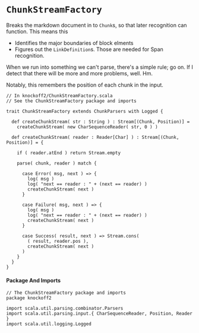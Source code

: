 # `ChunkStreamFactory` #

Breaks the markdown document in to `Chunk`s, so that later recognition can function.
This means this

* Identifies the major boundaries of block elments
* Figures out the `LinkDefinition`s. Those are needed for Span recognition.

When we run into something we can't parse, there's a simple rule; go on. If I detect
that there will be more and more problems, well. Hm.

Notably, this remembers the position of each chunk in the input.
    
    // In knockoff2/ChunkStreamFactory.scala
    // See the ChunkStreamFactory package and imports
    
    trait ChunkStreamFactory extends ChunkParsers with Logged {

      def createChunkStream( str : String ) : Stream[(Chunk, Position)] =
        createChunkStream( new CharSequenceReader( str, 0 ) )
      
      def createChunkStream( reader : Reader[Char] ) : Stream[(Chunk, Position)] = {
          
        if ( reader.atEnd ) return Stream.empty
        
        parse( chunk, reader ) match {

          case Error( msg, next ) => {
            log( msg )
            log( "next == reader : " + (next == reader) )
            createChunkStream( next )
          }
          
          case Failure( msg, next ) => {
            log( msg )
            log( "next == reader : " + (next == reader) )
            createChunkStream( next )
          }
          
          case Success( result, next ) => Stream.cons(
            ( result, reader.pos ),
            createChunkStream( next )
          )
        }
      }
    }

#### Package And Imports

    // The ChunkStreamFactory package and imports
    package knockoff2

    import scala.util.parsing.combinator.Parsers
    import scala.util.parsing.input.{ CharSequenceReader, Position, Reader }
    import scala.util.logging.Logged
